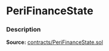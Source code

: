 # PeriFinanceState

### Description <a href="description" id="description"></a>

**Source:** [contracts/PeriFinanceState.sol](https://github.com/perifinance/peri-finance/blob/master/contracts/PeriFinanceState.sol)

